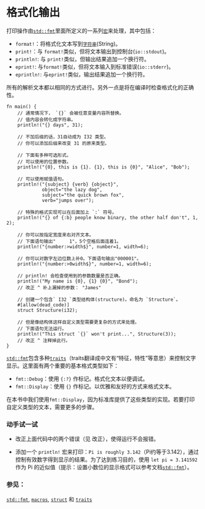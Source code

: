# 格式化输出

打印操作由[`std::fmt`][fmt]里面所定义的一系列[`宏`][macros]来处理，其中包括：

* `format!`：将格式化文本写到[`字符串`][string](String)。
* `print!`：与 `format!`类似，但将文本输出到控制台(`io::stdout`)。
* `println!`: 与 `print!`类似，但输出结果追加一个换行符。
* `eprint!`: 与`format!`类似，但将文本输入到标准错误(`io::stderr`)。
* `eprintln!`: 与`eprint!`类似，输出结果追加一个换行符。

所有的解析文本都以相同的方式进行。另外一点是将在编译时检查格式化的正确性。

```rust,editable,ignore,mdbook-runnable
fn main() {
    // 通常情况下， `{}` 会被任意变量内容所替换。
    // 值内容会转化成字符串。
    println!("{} days", 31);

    // 不加后缀的话，31自动成为 I32 类型。
    // 你可以添加后缀来改变 31 的原来类型。

    // 下面有多种可选形式。
    // 可以使用的位置参数。
    println!("{0}, this is {1}. {1}, this is {0}", "Alice", "Bob");

    // 可以使用赋值语句。
    println!("{subject} {verb} {object}",
             object="the lazy dog",
             subject="the quick brown fox",
             verb="jumps over");

    // 特殊的格式实现可以在后面加上 `:` 符号。
    println!("{} of {:b} people know binary, the other half don't", 1, 2);

    // 你可以按指定宽度来右对齐文本。
    // 下面语句输出"     1"，5个空格后面连着1。
    println!("{number:>width$}", number=1, width=6);

    // 你可以对数字左边位数上补0。下面语句输出"000001"。
    println!("{number:>0width$}", number=1, width=6);

    // println! 会检查使用到的参数数量是否正确。
    println!("My name is {0}, {1} {0}", "Bond");
    // 改正 ^ 补上漏掉的参数： "James"

    // 创建一个包含` I32 `类型结构体(structure)。命名为 `Structure`。
    #[allow(dead_code)]
    struct Structure(i32);

    // 但是像结构体这样自定义类型需要更复杂的方式来处理。
    // 下面语句无法运行。
    println!("This struct `{}` won't print...", Structure(3));
    // 改正 ^ 注释掉此行。
}
```

[`std::fmt`][fmt]包含多种[`traits`][traits]（traits翻译成中文有“特征，特性”等意思）来控制文字显示。这里面有两个重要的基本格式类型如下：

* `fmt::Debug`：使用 `{:?}` 作标记。格式化文本以便调试。
* `fmt::Display`：使用 `{}` 作标记。以优雅和友好的方式来格式文本。

在本书中我们使用`fmt::Display`，因为标准库提供了这些类型的实现。若要打印自定义类型的文本，需要更多的步骤。

### 动手试一试

 * 改正上面代码中的两个错误（见 改正），使得运行不会报错。

 * 添加一个 `println!` 宏来打印：`Pi is roughly 3.142`（Pi约等于3.142），通过控制有效数字得到显示的结果。为了达到练习目的，使用 `let pi = 3.141592` 作为 Pi 的近似值（提示：设置小数位的显示格式可以参考文档[`std::fmt`][fmt]）。

### 参见：

[`std::fmt`][fmt], [`macros`][macros], [`struct`][structs]
和 [`traits`][traits]

[fmt]: http://doc.rust-lang.org/std/fmt/
[macros]: ./macros.html
[string]: ./std/str.html
[structs]: ./custom_types/structs.html
[traits]: ./trait.html
